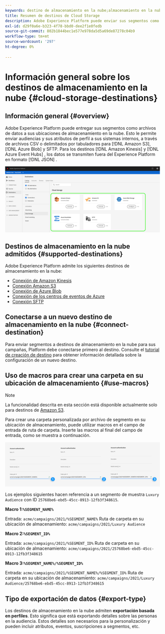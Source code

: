 ```yaml
---
keywords: destino de almacenamiento en la nube;almacenamiento en la nube
title: Resumen de destinos de Cloud Storage
description: Adobe Experience Platform puede enviar sus segmentos como archivos de datos a sus ubicaciones de almacenamiento en la nube Amazon S3, AWS Kinesis, Azure Event Hubs o SFTP.
exl-id: d29f0a6e-b323-4f78-bbd0-dee2f1e0fedb
source-git-commit: 802b1844bec1e577e978da5d5a69de87278c04b9
workflow-type: tm+mt
source-wordcount: '297'
ht-degree: 0%

---
```


# Información general sobre los destinos de almacenamiento en la nube {#cloud-storage-destinations}

## Información general {#overview}

Adobe Experience Platform puede entregar sus segmentos como archivos de datos a sus ubicaciones de almacenamiento en la nube. Esto le permite enviar audiencias y sus atributos de perfil a sus sistemas internos, a través de archivos CSV o delimitados por tabuladores para [!DNL Amazon S3], [!DNL Azure Blob] y SFTP. Para los destinos [!DNL Amazon Kinesis] y [!DNL Azure Event Hubs] , los datos se transmiten fuera del Experience Platform en formato [!DNL JSON] .

![Destinos de almacenamiento en la nube de Adobe](../../assets/catalog/cloud-storage/cloud-storage-destinations.png)

## Destinos de almacenamiento en la nube admitidos {#supported-destinations}

Adobe Experience Platform admite los siguientes destinos de almacenamiento en la nube:

* [Conexión de Amazon Kinesis](amazon-kinesis.md)
* [Conexión Amazon S3](amazon-s3.md)
* [Conexión de Azure Blob](azure-blob.md)
* [Conexión de los centros de eventos de Azure](azure-event-hubs.md)
* [Conexión SFTP](sftp.md)

## Conectarse a un nuevo destino de almacenamiento en la nube {#connect-destination}

Para enviar segmentos a destinos de almacenamiento en la nube para sus campañas, Platform debe conectarse primero al destino. Consulte el [tutorial de creación de destino](../../ui/connect-destination.md) para obtener información detallada sobre la configuración de un nuevo destino.


## Uso de macros para crear una carpeta en su ubicación de almacenamiento {#use-macros}

>[!NOTE]
>
> La funcionalidad descrita en esta sección está disponible actualmente solo para destinos de [Amazon S3](amazon-s3.md).

Para crear una carpeta personalizada por archivo de segmento en su ubicación de almacenamiento, puede utilizar macros en el campo de entrada de ruta de carpeta. Inserte las macros al final del campo de entrada, como se muestra a continuación.

![Cómo usar macros para crear una carpeta en el almacenamiento](../../assets/catalog/cloud-storage/workflow/macros-folder-path.png)

Los ejemplos siguientes hacen referencia a un segmento de muestra `Luxury Audience` con ID `25768be6-ebd5-45cc-8913-12fb3f348615`.

**Macro 1:`%SEGMENT_NAME%`**

Entrada: `acme/campaigns/2021/%SEGMENT_NAME%`
Ruta de carpeta en su ubicación de almacenamiento: `acme/campaigns/2021/Luxury Audience`

**Macro 2:`%SEGMENT_ID%`**

Entrada: `acme/campaigns/2021/%SEGMENT_ID%`
Ruta de carpeta en su ubicación de almacenamiento: `acme/campaigns/2021/25768be6-ebd5-45cc-8913-12fb3f348615`

**Macro 3:`%SEGMENT_NAME%/%SEGMENT_ID%`**

Entrada: `acme/campaigns/2021/%SEGMENT_NAME%/%SEGMENT_ID%`
Ruta de carpeta en su ubicación de almacenamiento: `acme/campaigns/2021/Luxury Audience/25768be6-ebd5-45cc-8913-12fb3f348615`

## Tipo de exportación de datos {#export-type}

Los destinos de almacenamiento en la nube admiten **exportación basada en perfiles**. Esto significa que está exportando detalles sobre las personas en la audiencia. Estos detalles son necesarios para la personalización y pueden incluir atributos, eventos, suscripciones a segmentos, etc.